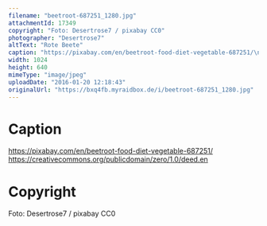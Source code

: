 ```yaml
---
filename: "beetroot-687251_1280.jpg"
attachmentId: 17349
copyright: "Foto: Desertrose7 / pixabay CC0"
photographer: "Desertrose7"
altText: "Rote Beete"
caption: "https://pixabay.com/en/beetroot-food-diet-vegetable-687251/\nhttps://creativecommons.org/publicdomain/zero/1.0/deed.en"
width: 1024
height: 640
mimeType: "image/jpeg"
uploadDate: "2016-01-20 12:18:43"
originalUrl: "https://bxq4fb.myraidbox.de/i/beetroot-687251_1280.jpg"
---
```


# Caption

https://pixabay.com/en/beetroot-food-diet-vegetable-687251/
https://creativecommons.org/publicdomain/zero/1.0/deed.en

# Copyright

Foto: Desertrose7 / pixabay CC0
